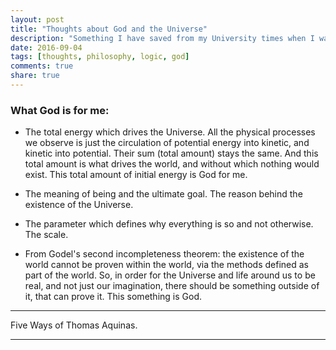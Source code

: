 ```yaml
---
layout: post
title: "Thoughts about God and the Universe"
description: "Something I have saved from my University times when I was interested in philosophy. Part 4."
date: 2016-09-04
tags: [thoughts, philosophy, logic, god]
comments: true
share: true
---
```


### What God is for me:

* The total energy which drives the Universe. All the physical processes we observe is just the circulation of potential energy into kinetic, and kinetic into potential. Their sum (total amount) stays the same. And this total amount is what drives the world, and without which nothing would exist. This total amount of initial energy is God for me.

* The meaning of being and the ultimate goal. The reason behind the existence of the Universe.

* The parameter which defines why everything is so and not otherwise. The scale.

* From Godel's second incompleteness theorem: the existence of the world cannot be proven within the world, via the methods defined as part of the world. So, in order for the Universe and life around us to be real, and not just our imagination, there should be something outside of it, that can prove it. This something is God. 

---

Five Ways of Thomas Aquinas.

---
